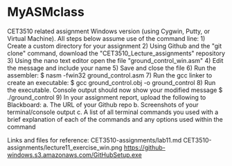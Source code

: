 # MyASMclass
CET3510 related assignment
Windows version (using Cygwin, Putty, or Virtual Machine). All steps below assume use of the command line:
    1) Create a custom directory for your assignment
    2) Using Github and the "git clone" command, download the "CET3510_Lecture_assignments" repository
    3) Using the nano text editor open the file "ground_control_win.asm"
    4) Edit the message and include your name
    5) Save and close the file
    6) Run the assembler:
        $ nasm -fwin32 ground_control.asm
    7) Run the gcc linker to create an executable:
        $ gcc ground_control.obj -o ground_control
    8) Run the executable. Console output should now show your modified message
        $ ./ground_control
    9) In your assignment report, upload the following to Blackboard:
        a. The URL of your Github repo
        b. Screenshots of your terminal/console output
        c. A list of all terminal commands you used with a brief explanation of each of the commands and any options used within the command


Links and files for reference:
CET3510-assignments/lab11.md
CET3510-assignments/lecture11_exercise_win.png
https://github-windows.s3.amazonaws.com/GitHubSetup.exe
